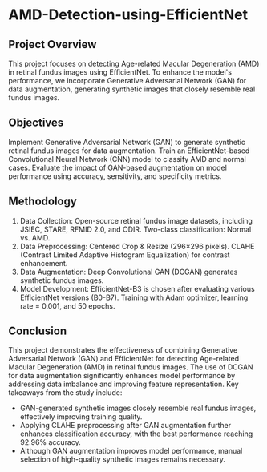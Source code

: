 # AMD-Detection-using-EfficientNet

## Project Overview
This project focuses on detecting Age-related Macular Degeneration (AMD) in retinal fundus images using EfficientNet. To enhance the model's performance, we incorporate Generative Adversarial Network (GAN) for data augmentation, generating synthetic images that closely resemble real fundus images.

## Objectives
Implement Generative Adversarial Network (GAN) to generate synthetic retinal fundus images for data augmentation.
Train an EfficientNet-based Convolutional Neural Network (CNN) model to classify AMD and normal cases.
Evaluate the impact of GAN-based augmentation on model performance using accuracy, sensitivity, and specificity metrics.

## Methodology
1. Data Collection:
Open-source retinal fundus image datasets, including JSIEC, STARE, RFMID 2.0, and ODIR.
Two-class classification: Normal vs. AMD.
2. Data Preprocessing:
Centered Crop & Resize (296×296 pixels).
CLAHE (Contrast Limited Adaptive Histogram Equalization) for contrast enhancement.
3. Data Augmentation:
Deep Convolutional GAN (DCGAN) generates synthetic fundus images.
4. Model Development:
EfficientNet-B3 is chosen after evaluating various EfficientNet versions (B0-B7).
Training with Adam optimizer, learning rate = 0.001, and 50 epochs.

## Conclusion
This project demonstrates the effectiveness of combining Generative Adversarial Network (GAN) and EfficientNet for detecting Age-related Macular Degeneration (AMD) in retinal fundus images. The use of DCGAN for data augmentation significantly enhances model performance by addressing data imbalance and improving feature representation. Key takeaways from the study include:
- GAN-generated synthetic images closely resemble real fundus images, effectively improving training quality.
- Applying CLAHE preprocessing after GAN augmentation further enhances classification accuracy, with the best performance reaching 92.96% accuracy.
- Although GAN augmentation improves model performance, manual selection of high-quality synthetic images remains necessary.
